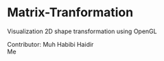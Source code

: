 # Matrix-Tranformation
Visualization 2D shape transformation using OpenGL

Contributor:
Muh Habibi Haidir	
Me
